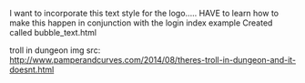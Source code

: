 I want to incorporate this text style for the logo..... HAVE to learn how to make this happen in conjunction with the login index example Created called bubble_text.html



troll in dungeon img src: http://www.pamperandcurves.com/2014/08/theres-troll-in-dungeon-and-it-doesnt.html